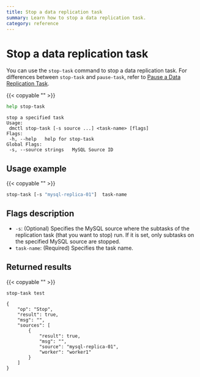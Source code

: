 ```yaml
---
title: Stop a data replication task
summary: Learn how to stop a data replication task.
category: reference
---
```


# Stop a data replication task

You can use the `stop-task` command to stop a data replication task. For differences between `stop-task` and `pause-task`, refer to [Pause a Data Replication Task](#pause-a-data-replication-task).

{{< copyable "" >}}

```bash
help stop-task
```

```
stop a specified task
Usage:
 dmctl stop-task [-s source ...] <task-name> [flags]
Flags:
 -h, --help   help for stop-task
Global Flags:
 -s, --source strings   MySQL Source ID
```

## Usage example

{{< copyable "" >}}

```bash
stop-task [-s "mysql-replica-01"]  task-name
```

## Flags description

- `-s`: (Optional) Specifies the MySQL source where the subtasks of the replication task (that you want to stop) run. If it is set, only subtasks on the specified MySQL source are stopped.
- `task-name`: (Required) Specifies the task name.

## Returned results

{{< copyable "" >}}

```bash
stop-task test
```

```
{
    "op": "Stop",
    "result": true,
    "msg": "",
    "sources": [
        {
            "result": true,
            "msg": "",
            "source": "mysql-replica-01",
            "worker": "worker1"
        }
    ]
}
```
